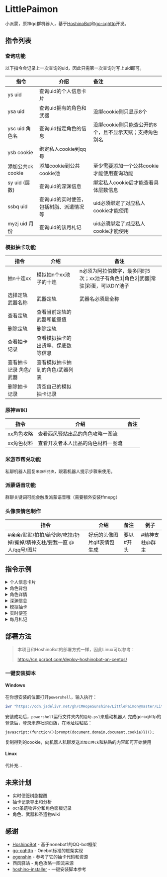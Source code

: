 # LittlePaimon

小派蒙，原神qq群机器人，基于[HoshinoBot](https://github.com/Ice-Cirno/HoshinoBot)和[go-cqhttp](https://github.com/Mrs4s/go-cqhttp)开发。

## 指令列表

### 查询功能

以下指令会记录上一次查询的uid，因此只需第一次查询时写上uid即可。

| 指令              | 介绍                                    | 备注                                                    |
| ----------------- | --------------------------------------- | :------------------------------------------------------ |
| ys uid            | 查询uid的个人信息卡片                   |                                                         |
| ysa uid           | 查询uid拥有的角色和武器                 | 没绑cookie则只显示8个                                   |
| ysc uid 角色名    | 查询uid指定角色的信息                   | 没绑cookie则只能查公开的8个，且不显示天赋；支持角色别名 |
| ysb cookie        | 绑定私人cookie到qq号                    |                                                         |
| 添加公共ck cookie | 添加cookie到公共cookie池                | 至少需要添加一个公共cookie才能使用查询功能              |
| sy uid (层数)     | 查询uid的深渊信息                       | 绑定私人cookie后才能查看具体层数信息                    |
| ssbq uid          | 查询uid的实时便签，包括树脂、派遣情况等 | uid必须绑定了对应私人cookie才能使用                     |
| myzj uid 月份     | 查询uid的该月札记                       | uid必须绑定了对应私人cookie才能使用                     |

### 模拟抽卡功能

| 指令                   | 介绍                               | 备注                                                         |
| ---------------------- | ---------------------------------- | ------------------------------------------------------------ |
| 抽n十连xx              | 模拟抽n个xx池子的十连              | n必须为阿拉伯数字，最多同时5次；xx池子有角色1\|角色2\|武器\|常驻\|彩蛋，可以DIY池子 |
| 选择定轨 武器名称      | 武器定轨                           | 武器名必须是全称                                             |
| 查看定轨               | 查看当前定轨的武器和能量值         |                                                              |
| 删除定轨               | 删除定轨                           |                                                              |
| 查看抽卡记录           | 查看模拟抽卡的出货率、保底数等信息 |                                                              |
| 查看抽卡记录 角色/武器 | 查看模拟抽卡抽到的角色/武器列表    |                                                              |
| 删除抽卡记录           | 清空自己的模拟抽卡记录             |                                                              |

### 原神WIKI

| 指令       | 介绍                               | 备注 |
| ---------- | ---------------------------------- | ---- |
| xx角色攻略 | 查看西风驿站出品的角色攻略一图流   |      |
| xx角色材料 | 查看开发者本人出品的角色材料一图流 |      |



### 米游币帮兑功能

私聊机器人回复```米游币兑换```，跟着机器人提示步骤来使用。

### 派蒙语音功能

群聊关键词可能会触发派蒙语音哦（需要额外安装ffmepg）

### 头像表情包制作

| 指令                                                         | 介绍                        | 备注      | 例子           |
| ------------------------------------------------------------ | --------------------------- | :-------- | -------------- |
| #亲亲/贴贴/拍拍/给爷爬/吃掉/扔掉/撕掉/精神支柱/要我一直 @人/qq号/图片 | 好玩的头像图片gif表情包生成 | 要以#开头 | #精神支柱@群主 |



## 指令示例

<details>
<summary>个人信息卡片</summary>
<img src="https://raw.githubusercontent.com/CMHopeSunshine/LittlePaimon/master/readme/ys.jpg?token=GHSAT0AAAAAABSG2FHCDOJJR3Z6J6DZBQUYYR4KCBA" alt="ys">
</details>

<details>
<summary>角色背包</summary>
<img src="https://raw.githubusercontent.com/CMHopeSunshine/LittlePaimon/master/readme/ysa.jpg?token=GHSAT0AAAAAABSG2FHCQNM7JAMVI5MZFROYYR4KD5Q" alt="ysa">
</details>

<details>
<summary>角色详情</summary>
<img src="https://raw.githubusercontent.com/CMHopeSunshine/LittlePaimon/master/readme/ysc.jpg?token=GHSAT0AAAAAABSG2FHCOVL6FTKYVF5LZ27CYR4KETQ" alt="ysc">
</details>

<details>
<summary>深渊信息</summary>
<img src="https://raw.githubusercontent.com/CMHopeSunshine/LittlePaimon/master/readme/sy12.jpg?token=GHSAT0AAAAAABSG2FHCCFQWAW3CYBFDD4EEYR4KF7Q" alt="sy">
</details>

<details>
<summary>模拟抽卡</summary>
<img src="https://raw.githubusercontent.com/CMHopeSunshine/LittlePaimon/master/readme/%E5%8D%81%E8%BF%9E.jpg?token=GHSAT0AAAAAABSG2FHDJTKRZGUSNXIV6Y32YR4KHTA" alt="十连">
</details>

<details>
<summary>实时便签</summary>
<img src="https://raw.githubusercontent.com/CMHopeSunshine/LittlePaimon/master/readme/ssbq.jpg?token=GHSAT0AAAAAABSG2FHDZM23HAQ4UCXGHUKOYR4KG5A" alt="ssbq">
</details>

<details>
<summary>每月札记</summary>
<img src="https://raw.githubusercontent.com/CMHopeSunshine/LittlePaimon/master/readme/myzj.jpg?token=GHSAT0AAAAAABSG2FHDVIS6YRRTZ3C5KVGAYR4KIIQ" alt="myzj">
</details>

## 部署方法

> 本项目和HoshinoBot的部署方式一样，因此Linux可以参考：
>
> https://cn.pcrbot.com/deploy-hoshinobot-on-centos/
>

### 一键安装脚本

#### Windows

在你想安装的位置打开`powershell`，输入执行：

```powershell
iwr "https://cdn.jsdelivr.net/gh/CMHopeSunshine/LittlePaimon@master/LittlePaimon-install-windows.ps1" -O .\pm.ps1 ; ./pm.ps1 ; Set-Location .. ; rm pm.ps1
```
安装成功后，`powershell`运行文件夹内的`启动.ps1`来启动机器人
完成go-cqhttp的登录后，登录米游社网页版，在地址栏粘贴：
```
javascript:(function(){prompt(document.domain,document.cookie)})();
```
复制得到的cookie，向机器人私聊发送`添加公共ck`和粘贴的内容即可开始使用

#### Linux

代补充...

## 未来计划

- 实时便签树脂提醒
- 抽卡记录导出和分析
- ocr圣遗物评分和角色面板记录
- 角色、武器和圣遗物wiki

## 感谢

- [HoshinoBot](https://github.com/Ice-Cirno/HoshinoBot) - 基于nonebot1的QQ-bot框架
- [go-cqhttp](https://github.com/Mrs4s/go-cqhttp) - Onebot标准的框架实现
- [egenshin](https://github.com/pcrbot/erinilis-modules/tree/master/egenshin) - 参考了它的抽卡代码和资源
- 西风驿站 - 角色攻略一图流来源
- [hoshino-installer](https://github.com/pcrbot/hoshino-installer) - 一键安装脚本参考
